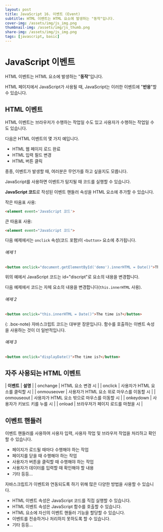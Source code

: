 ```yaml
---
layout: post
title: JavaScript 16. 이벤트 (Event)
subtitle: HTML 이벤트는 HTML 요소에 발생하는 "동작"입니다.
cover-img: /assets/img/js_img.png
thumbnail-img: /assets/img/js_thumb.png
share-img: /assets/img/js_img.png
tags: [javascript, basic]
---
```


# JavaScript 이벤트

HTML 이벤트는 HTML 요소에 발생하는 "**동작**"입니다.

HTML 페이지에서 JavaScript가 사용될 때, JavaScript는 이러한 이벤트에 "**반응**"할 수 있습니다.

## HTML 이벤트

HTML 이벤트는 브라우저가 수행하는 작업일 수도 있고 사용자가 수행하는 작업일 수도 있습니다.

다음은 HTML 이벤트의 몇 가지 예입니다.

+ HTML 웹 페이지 로드 완료
+ HTML 입력 필드 변경
+ HTML 버튼 클릭

종종, 이벤트가 발생할 때, 여러분은 무언가를 하고 싶을지도 모릅니다.

JavaScript를 사용하면 이벤트가 탐지될 때 코드를 실행할 수 있습니다.

**JavaScript 코드**로 작성된 이벤트 핸들러 속성을 HTML 요소에 추가할 수 있습니다.

작은 따옴표 사용:

```html
<element event='JavaScript 코드'>
```

큰 따옴표 사용:

```html
<element event="JavaScript 코드">
```

다음 예제에서는 ```onclick``` 속성(코드 포함)이 ```<button>``` 요소에 추가됩니다.

###### 예제 1

```html
<button onclick="document.getElementById('demo').innerHTML = Date()">The time is?</button>
```

위의 예에서 JavaScript 코드는 id="discript"로 요소의 내용을 변경합니다.

다음 예제에서 코드는 자체 요소의 내용을 변경합니다(```this.innerHTML``` 사용).

###### 예제 2

```html
<button onclick="this.innerHTML = Date()">The time is?</button>
```

{: .box-note}
자바스크립트 코드는 대부분 장문입니다. 함수를 호출하는 이벤트 속성을 사용하는 것이 더 일반적입니다.

###### 예제 3

```html
<button onclick="displayDate()">The time is?</button>
```

## 자주 사용되는 HTML 이벤트

| **이벤트** | **설명** |
| onchange | HTML 요소 변경 시 |
| onclick | 사용자가 HTML 요소를 클릭할 시 |
| onmouseover | 사용자가 HTML 요소 위로 마우스를 이동할 시 |
| onmouseout | 사용자가 HTML 요소 밖으로 마우스를 이동할 시 |
| onkeydown | 사용자가 키보드 키를 누를 시 |
| onload | 브라우저가 페이지 로드를 마쳤을 시 |

## 이벤트 핸들러

이벤트 핸들러를 사용하여 사용자 입력, 사용자 작업 및 브라우저 작업을 처리하고 확인할 수 있습니다.

+ 페이지가 로드될 때마다 수행해야 하는 작업
+ 페이지를 닫을 때 수행해야 하는 작업
+ 사용자가 버튼을 클릭할 때 수행해야 하는 작업
+ 사용자가 데이터를 입력할 때 확인해야 할 내용
+ 기타 등등...

자바스크립트가 이벤트와 연동되도록 하기 위해 많은 다양한 방법을 사용할 수 있습니다.

+ HTML 이벤트 속성은 JavaScript 코드를 직접 실행할 수 있습니다.
+ HTML 이벤트 속성은 JavaScript 함수를 호출할 수 있습니다.
+ HTML 요소에 자신의 이벤트 핸들러 기능을 할당할 수 있습니다.
+ 이벤트를 전송하거나 처리하지 못하도록 할 수 있습니다.
+ 기타 등등...

